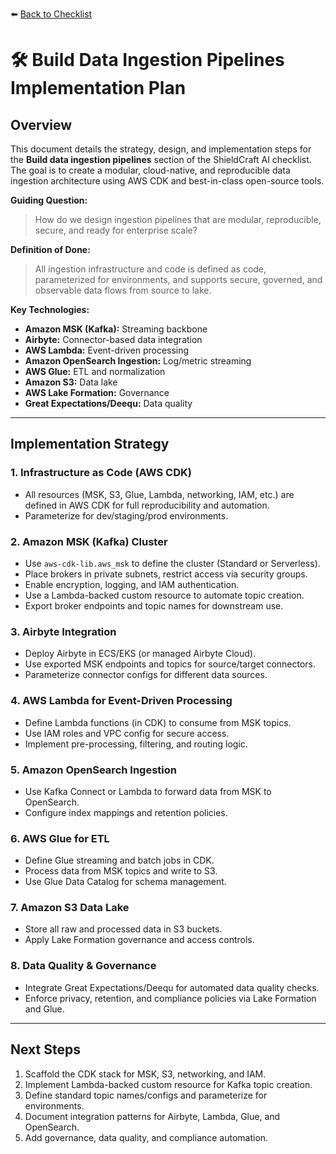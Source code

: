 ⬅️ [Back to Checklist](./checklist.md)

# 🛠️ Build Data Ingestion Pipelines Implementation Plan

## Overview

This document details the strategy, design, and implementation steps for the **Build data ingestion pipelines** section of the ShieldCraft AI checklist. The goal is to create a modular, cloud-native, and reproducible data ingestion architecture using AWS CDK and best-in-class open-source tools.

**Guiding Question:**

> How do we design ingestion pipelines that are modular, reproducible, secure, and ready for enterprise scale?

**Definition of Done:**

> All ingestion infrastructure and code is defined as code, parameterized for environments, and supports secure, governed, and observable data flows from source to lake.

**Key Technologies:**

*   **Amazon MSK (Kafka):** Streaming backbone
*   **Airbyte:** Connector-based data integration
*   **AWS Lambda:** Event-driven processing
*   **Amazon OpenSearch Ingestion:** Log/metric streaming
*   **AWS Glue:** ETL and normalization
*   **Amazon S3:** Data lake
*   **AWS Lake Formation:** Governance
*   **Great Expectations/Deequ:** Data quality

***

## Implementation Strategy

### 1. Infrastructure as Code (AWS CDK)

*   All resources (MSK, S3, Glue, Lambda, networking, IAM, etc.) are defined in AWS CDK for full reproducibility and automation.
*   Parameterize for dev/staging/prod environments.

### 2. Amazon MSK (Kafka) Cluster

*   Use `aws-cdk-lib.aws_msk` to define the cluster (Standard or Serverless).
*   Place brokers in private subnets, restrict access via security groups.
*   Enable encryption, logging, and IAM authentication.
*   Use a Lambda-backed custom resource to automate topic creation.
*   Export broker endpoints and topic names for downstream use.

### 3. Airbyte Integration

*   Deploy Airbyte in ECS/EKS (or managed Airbyte Cloud).
*   Use exported MSK endpoints and topics for source/target connectors.
*   Parameterize connector configs for different data sources.

### 4. AWS Lambda for Event-Driven Processing

*   Define Lambda functions (in CDK) to consume from MSK topics.
*   Use IAM roles and VPC config for secure access.
*   Implement pre-processing, filtering, and routing logic.

### 5. Amazon OpenSearch Ingestion

*   Use Kafka Connect or Lambda to forward data from MSK to OpenSearch.
*   Configure index mappings and retention policies.

### 6. AWS Glue for ETL

*   Define Glue streaming and batch jobs in CDK.
*   Process data from MSK topics and write to S3.
*   Use Glue Data Catalog for schema management.

### 7. Amazon S3 Data Lake

*   Store all raw and processed data in S3 buckets.
*   Apply Lake Formation governance and access controls.

### 8. Data Quality & Governance

*   Integrate Great Expectations/Deequ for automated data quality checks.
*   Enforce privacy, retention, and compliance policies via Lake Formation and Glue.

***

## Next Steps

1.  Scaffold the CDK stack for MSK, S3, networking, and IAM.
2.  Implement Lambda-backed custom resource for Kafka topic creation.
3.  Define standard topic names/configs and parameterize for environments.
4.  Document integration patterns for Airbyte, Lambda, Glue, and OpenSearch.
5.  Add governance, data quality, and compliance automation.
